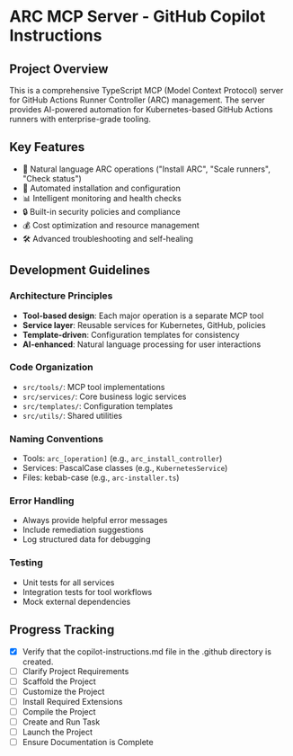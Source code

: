 <!-- Use this file to provide workspace-specific custom instructions to Copilot. For more details, visit https://code.visualstudio.com/docs/copilot/copilot-customization#_use-a-githubcopilotinstructionsmd-file -->

# ARC MCP Server - GitHub Copilot Instructions

## Project Overview
This is a comprehensive TypeScript MCP (Model Context Protocol) server for GitHub Actions Runner Controller (ARC) management. The server provides AI-powered automation for Kubernetes-based GitHub Actions runners with enterprise-grade tooling.

## Key Features
- 🤖 Natural language ARC operations ("Install ARC", "Scale runners", "Check status")
- 🚀 Automated installation and configuration
- 📊 Intelligent monitoring and health checks
- 🔒 Built-in security policies and compliance
- 💰 Cost optimization and resource management
- 🛠️ Advanced troubleshooting and self-healing

## Development Guidelines

### Architecture Principles
- **Tool-based design**: Each major operation is a separate MCP tool
- **Service layer**: Reusable services for Kubernetes, GitHub, policies
- **Template-driven**: Configuration templates for consistency
- **AI-enhanced**: Natural language processing for user interactions

### Code Organization
- `src/tools/`: MCP tool implementations
- `src/services/`: Core business logic services
- `src/templates/`: Configuration templates
- `src/utils/`: Shared utilities

### Naming Conventions
- Tools: `arc_[operation]` (e.g., `arc_install_controller`)
- Services: PascalCase classes (e.g., `KubernetesService`)
- Files: kebab-case (e.g., `arc-installer.ts`)

### Error Handling
- Always provide helpful error messages
- Include remediation suggestions
- Log structured data for debugging

### Testing
- Unit tests for all services
- Integration tests for tool workflows
- Mock external dependencies

## Progress Tracking

- [x] Verify that the copilot-instructions.md file in the .github directory is created.
- [ ] Clarify Project Requirements
- [ ] Scaffold the Project  
- [ ] Customize the Project
- [ ] Install Required Extensions
- [ ] Compile the Project
- [ ] Create and Run Task
- [ ] Launch the Project
- [ ] Ensure Documentation is Complete